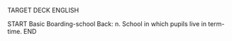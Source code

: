 TARGET DECK
ENGLISH

START
Basic
Boarding-school
Back: n. School in which pupils live in term-time.
END
